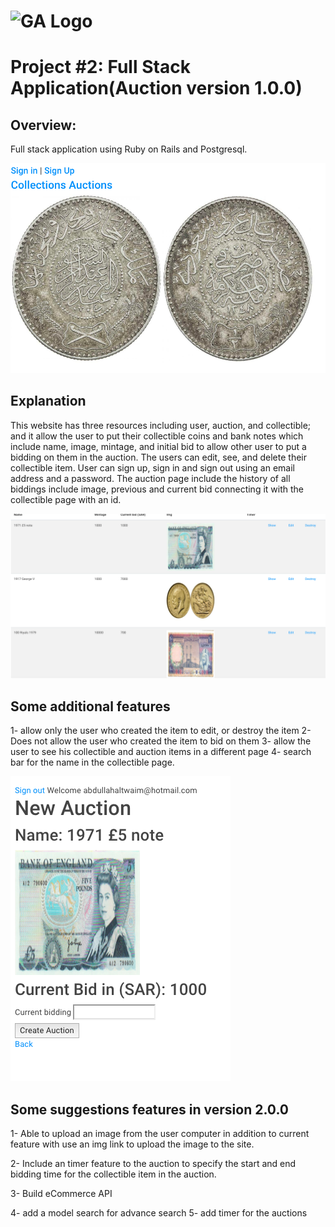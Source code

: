 # ![GA Logo](https://ga-dash.s3.amazonaws.com/production/assets/logo-9f88ae6c9c3871690e33280fcf557f33.png) 

# Project #2: Full Stack Application(Auction version 1.0.0)

## Overview:

Full stack application using Ruby on Rails and Postgresql.



![Alt text](/1.png?raw=true "Title")

## Explanation 

This website has three resources including user, auction, and collectible; and it allow the user to put their collectible coins and bank notes which include name, image, mintage, and initial bid to allow other user to put a bidding on them in the auction. The users can edit, see, and delete their collectible item. User can sign up, sign in and sign out using an email address and a password. The auction page include the history of all biddings include image, previous and current bid connecting it with the collectible page with an id.

![Alt text](/2.png?raw=true "Title")



## Some additional features

1- allow only the user who created the item to edit, or destroy the item
2- Does not allow the user who created the item to bid on them
3- allow the user to see his collectible and auction items in a different page
4- search bar for the name in the collectible page.


![Alt text](/3.png?raw=true "Title")



## Some suggestions features in version 2.0.0

1- Able to upload an image from the user computer in addition to current feature with use an img link to upload the image to the site.

2- Include an timer feature to the auction to specify the start and end bidding time for the collectible item in the auction.

3- Build eCommerce API

4- add a model search for advance search
5- add timer for the auctions